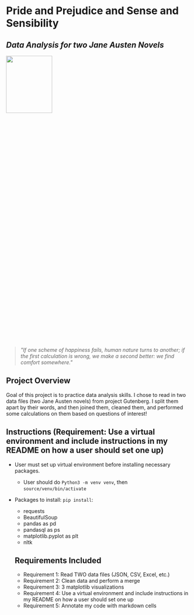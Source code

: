 # Pride and Prejudice and Sense and Sensibility
## _Data Analysis for two Jane Austen Novels_

<img src="https://images.unsplash.com/photo-1571057605667-cf9bf7644e9f?ixlib=rb-4.0.3&ixid=M3wxMjA3fDB8MHxwaG90by1wYWdlfHx8fGVufDB8fHx8fA%3D%3D&auto=format&fit=crop&w=1770&q=80"  width="50%" height="20%">


>
> _"If one scheme of happiness fails, 
> human nature turns to another; 
> if the first calculation is wrong, 
> we make a second better: we find comfort somewhere."_

## Project Overview

Goal of this project is to practice data analysis skills. I chose to read in two data files (two Jane Austen novels) from project Gutenberg. I split them apart by their words, and then joined them, cleaned them, and performed some calculations on them based on questions of interest!

## Instructions (Requirement: Use a virtual environment and include instructions in my README on how a user should set one up)

- User must set up virtual environment before installing necessary packages. 
    - User should do `Python3 -m venv venv`, then `source/venv/bin/activate`
- Packages to install: `pip install`: 
    - requests
    - BeautifulSoup
    - pandas as pd
    - pandasql as ps
    - matplotlib.pyplot as plt
    - nltk


    ## Requirements Included

    - Requirement 1: Read TWO data files (JSON, CSV, Excel, etc.)
    - Requirement 2: Clean data and perform a merge
    - Requirement 3: 3 matplotlib visualizations
    - Requirement 4: Use a virtual environment and include instructions in my README on how a user should set one up
    - Requirement 5: Annotate my code with markdown cells